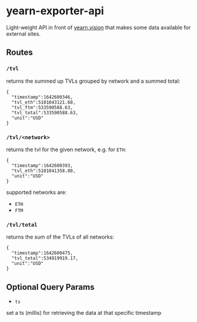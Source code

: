 # yearn-exporter-api
Light-weight API in front of [yearn.vision](yearn.vision) that makes some data available for external sites.

## Routes

### `/tvl`
returns the summed up TVLs grouped by network and a summed total:
```
{
  "timestamp":1642600346,
  "tvl_eth":5101043121.68,
  "tvl_ftm":533590588.63,
  "tvl_total":533590588.63,
  "unit":"USD"
}
```

### `/tvl/<network>`
returns the tvl for the given network, e.g. for `ETH`:
```
{
  "timestamp":1642600393,
  "tvl_eth":5101041358.88,
  "unit":"USD"
}
```
supported networks are:
- `ETH`
- `FTM`


### `/tvl/total`
returns the sum of the TVLs of all networks:
```
{
  "timestamp":1642600475,
  "tvl_total":534919919.17,
  "unit":"USD"
}
```


## Optional Query Params
- `ts`

set a ts (millis) for retrieving the data at that specific timestamp

